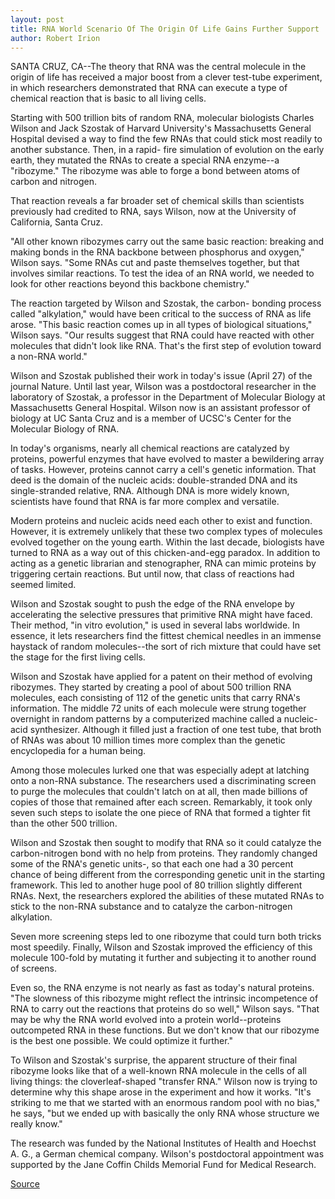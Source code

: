 ```yaml
---
layout: post
title: RNA World Scenario Of The Origin Of Life Gains Further Support 
author: Robert Irion
---
```


SANTA CRUZ, CA--The theory that RNA was the central molecule in  the origin of life has received a major boost from a clever test-tube  experiment, in which researchers demonstrated that RNA can  execute a type of chemical reaction that is basic to all living cells.

Starting with 500 trillion bits of random RNA, molecular  biologists Charles Wilson and Jack Szostak of Harvard University's  Massachusetts General Hospital devised a way to find the few RNAs  that could stick most readily to another substance. Then, in a rapid- fire simulation of evolution on the early earth, they mutated the  RNAs to create a special RNA enzyme--a "ribozyme." The ribozyme  was able to forge a bond between atoms of carbon and nitrogen.

That reaction reveals a far broader set of chemical skills than  scientists previously had credited to RNA, says Wilson, now at the  University of California, Santa Cruz.

"All other known ribozymes carry out the same basic reaction:  breaking and making bonds in the RNA backbone between phosphorus  and oxygen," Wilson says. "Some RNAs cut and paste themselves  together, but that involves similar reactions. To test the idea of an  RNA world, we needed to look for other reactions beyond this  backbone chemistry."

The reaction targeted by Wilson and Szostak, the carbon- bonding process called "alkylation," would have been critical to the  success of RNA as life arose. "This basic reaction comes up in all  types of biological situations," Wilson says. "Our results suggest  that RNA could have reacted with other molecules that didn't look  like RNA. That's the first step of evolution toward a non-RNA world."

Wilson and Szostak published their work in today's issue (April  27) of the journal Nature. Until last year, Wilson was a postdoctoral  researcher in the laboratory of Szostak, a professor in the  Department of Molecular Biology at Massachusetts General Hospital.  Wilson now is an assistant professor of biology at UC Santa Cruz and  is a member of UCSC's Center for the Molecular Biology of RNA.

In today's organisms, nearly all chemical reactions are  catalyzed by proteins, powerful enzymes that have evolved to  master a bewildering array of tasks. However, proteins cannot carry  a cell's genetic information. That deed is the domain of the nucleic  acids: double-stranded DNA and its single-stranded relative, RNA.  Although DNA is more widely known, scientists have found that RNA  is far more complex and versatile.

Modern proteins and nucleic acids need each other to exist and  function. However, it is extremely unlikely that these two complex  types of molecules evolved together on the young earth. Within the  last decade, biologists have turned to RNA as a way out of this  chicken-and-egg paradox. In addition to acting as a genetic librarian  and stenographer, RNA can mimic proteins by triggering certain  reactions. But until now, that class of reactions had seemed limited.

Wilson and Szostak sought to push the edge of the RNA  envelope by accelerating the selective pressures that primitive RNA  might have faced. Their method, "in vitro evolution," is used in  several labs worldwide. In essence, it lets researchers find the  fittest chemical needles in an immense haystack of random  molecules--the sort of rich mixture that could have set the stage  for the first living cells.

Wilson and Szostak have applied for a patent on their method  of evolving ribozymes. They started by creating a pool of about 500  trillion RNA molecules, each consisting of 112 of the genetic units  that carry RNA's information. The middle 72 units of each molecule  were strung together overnight in random patterns by a  computerized machine called a nucleic-acid synthesizer. Although it  filled just a fraction of one test tube, that broth of RNAs was about  10 million times more complex than the genetic encyclopedia for a  human being.

Among those molecules lurked one that was especially adept at  latching onto a non-RNA substance. The researchers used a  discriminating screen to purge the molecules that couldn't latch on  at all, then made billions of copies of those that remained after each  screen. Remarkably, it took only seven such steps to isolate the one  piece of RNA that formed a tighter fit than the other 500 trillion.

Wilson and Szostak then sought to modify that RNA so it could  catalyze the carbon-nitrogen bond with no help from proteins. They  randomly changed some of the RNA's genetic units-, so that each one  had a 30 percent chance of being different from the corresponding  genetic unit in the starting framework. This led to another huge pool  of 80 trillion slightly different RNAs. Next, the researchers explored  the abilities of these mutated RNAs to stick to the non-RNA  substance and to catalyze the carbon-nitrogen alkylation.

Seven more screening steps led to one ribozyme that could turn  both tricks most speedily. Finally, Wilson and Szostak improved the  efficiency of this molecule 100-fold by mutating it further and  subjecting it to another round of screens.

Even so, the RNA enzyme is not nearly as fast as today's  natural proteins. "The slowness of this ribozyme might reflect the  intrinsic incompetence of RNA to carry out the reactions that  proteins do so well," Wilson says. "That may be why the RNA world  evolved into a protein world--proteins outcompeted RNA in these  functions. But we don't know that our ribozyme is the best one  possible. We could optimize it further."

To Wilson and Szostak's surprise, the apparent structure of  their final ribozyme looks like that of a well-known RNA molecule in  the cells of all living things: the cloverleaf-shaped "transfer RNA."  Wilson now is trying to determine why this shape arose in the  experiment and how it works. "It's striking to me that we started  with an enormous random pool with no bias," he says, "but we ended  up with basically the only RNA whose structure we really know."

The research was funded by the National Institutes of Health  and Hoechst A. G., a German chemical company. Wilson's postdoctoral  appointment was supported by the Jane Coffin Childs Memorial Fund  for Medical Research.

[Source](http://www1.ucsc.edu/news_events/press_releases/archive/94-95/04-95/042695-RNA_World_scenario.html "Permalink to 042695-RNA_World_scenario")
